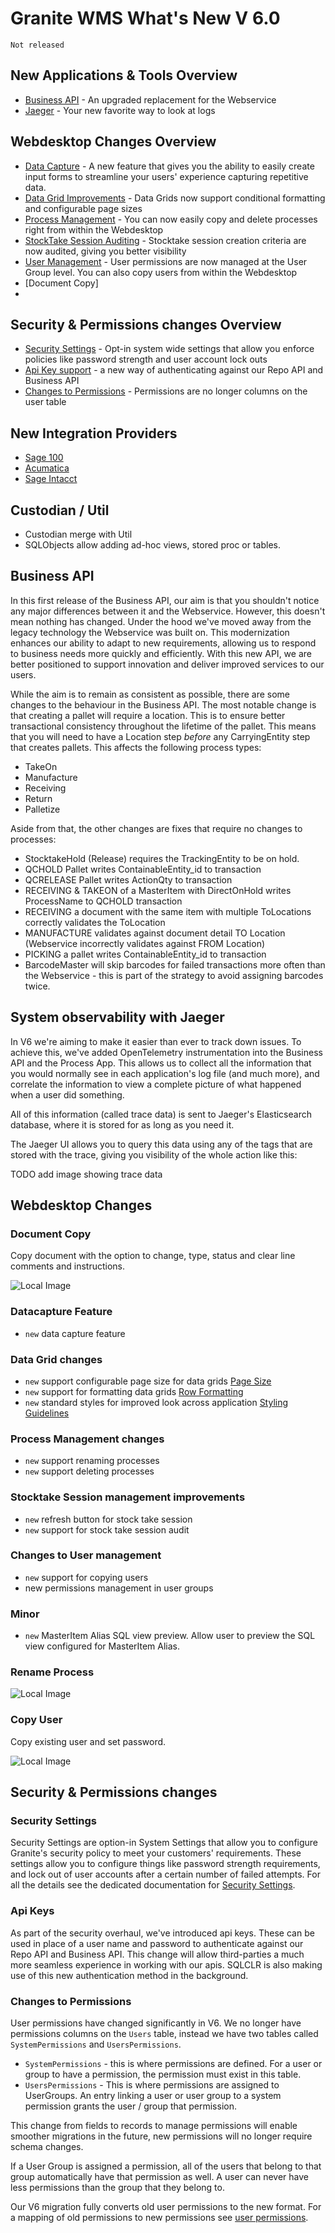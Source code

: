 # Granite WMS What's New V 6.0
`Not released`

## New Applications & Tools Overview

- [Business API](#business-api) - An upgraded replacement for the Webservice
- [Jaeger](#system-observability-with-jaeger) - Your new favorite way to look at logs

## Webdesktop Changes Overview

- [Data Capture](#datacapture-feature) - A new feature that gives you the ability to easily create input forms to streamline your users' experience capturing repetitive data.
- [Data Grid Improvements](#data-grid-changes) - Data Grids now support conditional formatting and configurable page sizes
- [Process Management](#process-management-changes) - You can now easily copy and delete processes right from within the Webdesktop
- [StockTake Session Auditing](#stocktake-session-management-improvements) - Stocktake session creation criteria are now audited, giving you better visibility
- [User Management](#changes-to-user-management) - User permissions are now managed at the User Group level. You can also copy users from within the Webdesktop    
- [Document Copy]
- 
## Security & Permissions changes Overview

- [Security Settings](#security-settings) - Opt-in system wide settings that allow you enforce policies like password strength and user account lock outs
- [Api Key support](#api-keys) - a new way of authenticating against our Repo API and Business API
- [Changes to Permissions](#changes-to-permissions) - Permissions are no longer columns on the user table

## New Integration Providers

- [Sage 100](../integration/sage100/index.md)
- [Acumatica](../integration/acumatica/index.md)
- [Sage Intacct](../integration/intacct/index.md)

## Custodian / Util 

- Custodian merge with Util
- SQLObjects allow adding ad-hoc views, stored proc or tables.


## Business API
In this first release of the Business API, our aim is that you shouldn't notice any major differences between it and the Webservice. However, this doesn't mean nothing has changed. Under the hood we've moved away from the legacy technology the Webservice was built on. This modernization enhances our ability to adapt to new requirements, allowing us to respond to business needs more quickly and efficiently. With this new API, we are better positioned to support innovation and deliver improved services to our users.

While the aim is to remain as consistent as possible, there are some changes to the behaviour in the Business API. The most notable change is that creating a pallet will require a location. This is to ensure better transactional consistency throughout the lifetime of the pallet. This means that you will need to have a Location step _before_ any CarryingEntity step that creates pallets. This affects the following process types:

- TakeOn
- Manufacture
- Receiving
- Return
- Palletize

Aside from that, the other changes are fixes that require no changes to processes:

- StocktakeHold (Release) requires the TrackingEntity to be on hold.
- QCHOLD Pallet writes ContainableEntity_id to transaction
- QCRELEASE Pallet writes ActionQty to transaction
- RECEIVING & TAKEON of a MasterItem with DirectOnHold writes ProcessName to QCHOLD transaction
- RECEIVING a document with the same item with multiple ToLocations correctly validates the ToLocation
- MANUFACTURE validates against document detail TO Location (Webservice incorrectly validates against FROM Location)
- PICKING a pallet writes ContainableEntity_id to transaction
- BarcodeMaster will skip barcodes for failed transactions more often than the Webservice - this is part of the strategy to avoid assigning barcodes twice.

## System observability with Jaeger
In V6 we're aiming to make it easier than ever to track down issues. 
To achieve this, we've added OpenTelemetry instrumentation into the Business API and the Process App. 
This allows us to collect all the information that you would normally see in each application's log file (and much more), and correlate the information to view a complete picture of what happened when a user did something.

All of this information (called trace data) is sent to Jaeger's Elasticsearch database, where it is stored for as long as you need it.

The Jaeger UI allows you to query this data using any of the tags that are stored with the trace, giving you visibility of the whole action like this:

TODO add image showing trace data

## Webdesktop Changes

### Document Copy
Copy document with the option to change, type, status and clear line comments and instructions.

![Local Image](img/documentCopy.png)

### Datacapture Feature
- `new` data capture feature

### Data Grid changes

- `new` support configurable page size for data grids [Page Size](..//webdesktop/datagrid/datagrid.md#page-size)
- `new` support for formatting data grids [Row Formatting](..//webdesktop/datagrid/datagrid.md#row-formatting)
- `new` standard styles for improved look across application  [Styling Guidelines](..//webdesktop/datagrid/datagrid.md#styling-guidelines)

### Process Management changes

- `new` support renaming processes
- `new` support deleting processes

### Stocktake Session management improvements
- `new` refresh button for stock take session
- `new` support for stock take session audit

### Changes to User management
- `new` support for copying users
- new permissions management in user groups

### Minor
- `new` MasterItem Alias SQL view preview. Allow user to preview the SQL view configured for MasterItem Alias.

### Rename Process

![Local Image](img/processRename.png)

### Copy User
Copy existing user and set password.

![Local Image](img/userCopy.png)

## Security & Permissions changes

### Security Settings
Security Settings are option-in System Settings that allow you to configure Granite's security policy to meet your customers' requirements. 
These settings allow you to configure things like password strength requirements, and lock out of user accounts after a certain number of failed attempts.
For all the details see the dedicated documentation for [Security Settings](../security/system-security.md#security-settings-granite-version-6).

### Api Keys
As part of the security overhaul, we've introduced api keys. 
These can be used in place of a user name and password to authenticate against our Repo API and Business API.
This change will allow third-parties a much more seamless experience in working with our apis.
SQLCLR is also making use of this new authentication method in the background.

### Changes to Permissions
User permissions have changed significantly in V6. 
We no longer have permissions columns on the `Users` table, instead we have two tables called `SystemPermissions` and `UsersPermissions`.

- `SystemPermissions` - this is where permissions are defined. For a user or group to have a permission, the permission must exist in this table.
- `UsersPermissions` - This is where permissions are assigned to UserGroups. An entry linking a user or user group to a system permission grants the user / group that permission.

This change from fields to records to manage permissions will enable smoother migrations in the future, new permissions will no longer require schema changes.

If a User Group is assigned a permission, all of the users that belong to that group automatically have that permission as well. A user can never have less permissions than the group that they belong to.

Our V6 migration fully converts old user permissions to the new format. 
For a mapping of old permissions to new permissions see [user permissions](../security/user-permissions.md).
